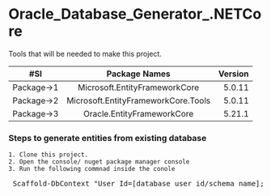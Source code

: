 # Oracle_Database_Generator_.NETCore

Tools that will be needed to make this project.

| #Sl       | Package Names           | Version  |
| ------------- |:-------------:| -----:|
| Package->1      | Microsoft.EntityFrameworkCore | 5.0.11 |
| Package->2      | Microsoft.EntityFrameworkCore.Tools      |   5.0.11 |
| Package->3 | Oracle.EntityFrameworkCore      |    5.21.1 |

### Steps to generate entities from existing database

```
1. Clone this project.
2. Open the console/ nuget package manager console
3. Run the following commnad inside the conole

```
<pre> Scaffold-DbContext "User Id=[database_user_id/schema_name];Password=[database_password];Data Source=[database_ip:port/schema_name];" Oracle.EntityFrameworkCore -OutputDir Entities </pre>
